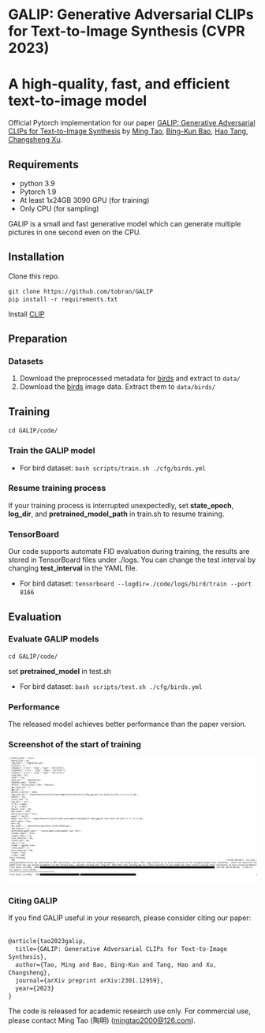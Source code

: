 

# GALIP: Generative Adversarial CLIPs for Text-to-Image Synthesis (CVPR 2023)


# A high-quality, fast, and efficient text-to-image model

Official Pytorch implementation for our paper [GALIP: Generative Adversarial CLIPs for Text-to-Image Synthesis](https://arxiv.org/abs/2301.12959) by [Ming Tao](https://scholar.google.com/citations?user=5GlOlNUAAAAJ), [Bing-Kun Bao](https://scholar.google.com/citations?user=lDppvmoAAAAJ&hl=en), [Hao Tang](https://scholar.google.com/citations?user=9zJkeEMAAAAJ&hl=en), [Changsheng Xu](https://scholar.google.com/citations?user=hI9NRDkAAAAJ). 

## Requirements
- python 3.9
- Pytorch 1.9
- At least 1x24GB 3090 GPU (for training)
- Only CPU (for sampling) 

GALIP is a small and fast generative model which can generate multiple pictures in one second even on the CPU.
## Installation

Clone this repo.
```
git clone https://github.com/tobran/GALIP
pip install -r requirements.txt
```
Install [CLIP](https://github.com/openai/CLIP)

## Preparation
### Datasets
1. Download the preprocessed metadata for [birds](https://drive.google.com/file/d/1I6ybkR7L64K8hZOraEZDuHh0cCJw5OUj/view?usp=sharing) and extract to `data/`
2. Download the [birds](http://www.vision.caltech.edu/visipedia/CUB-200-2011.html) image data. Extract them to `data/birds/`

## Training
  ```
  cd GALIP/code/
  ```
### Train the GALIP model
  - For bird dataset: `bash scripts/train.sh ./cfg/birds.yml`

### Resume training process
If your training process is interrupted unexpectedly, set **state_epoch**, **log_dir**, and **pretrained_model_path** in train.sh to resume training.

### TensorBoard
Our code supports automate FID evaluation during training, the results are stored in TensorBoard files under ./logs. You can change the test interval by changing **test_interval** in the YAML file.

  - For bird dataset: `tensorboard --logdir=./code/logs/bird/train --port 8166`


## Evaluation

### Evaluate GALIP models

  ```
  cd GALIP/code/
  ```
set **pretrained_model** in test.sh
- For bird dataset: `bash scripts/test.sh ./cfg/birds.yml`


### Performance
The released model achieves better performance than the paper version.



### Screenshot of the start of training
![Alt text](Screenshot_Training.png)

### Citing GALIP

If you find GALIP useful in your research, please consider citing our paper:
```

@article{tao2023galip,
  title={GALIP: Generative Adversarial CLIPs for Text-to-Image Synthesis},
  author={Tao, Ming and Bao, Bing-Kun and Tang, Hao and Xu, Changsheng},
  journal={arXiv preprint arXiv:2301.12959},
  year={2023}
}

```

The code is released for academic research use only. For commercial use, please contact Ming Tao (陶明) (mingtao2000@126.com).

